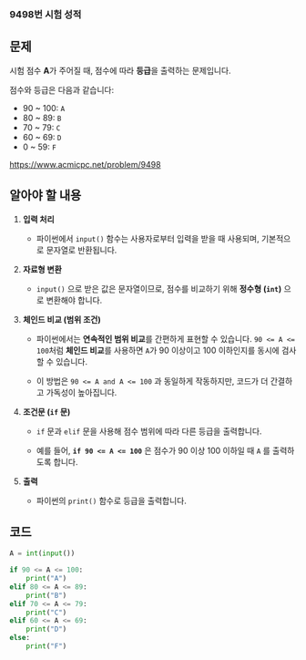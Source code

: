 ### 9498번 시험 성적
## 문제
시험 점수 **A**가 주어질 때, 점수에 따라 **등급**을 출력하는 문제입니다.

점수와 등급은 다음과 같습니다:
- 90 ~ 100: `A`
- 80 ~ 89: `B`
- 70 ~ 79: `C`
- 60 ~ 69: `D`
- 0 ~ 59: `F`

https://www.acmicpc.net/problem/9498

## 알아야 할 내용
1. **입력 처리**
   - 파이썬에서 `input()` 함수는 사용자로부터 입력을 받을 때 사용되며, 기본적으로 문자열로 반환됩니다.

2. **자료형 변환**
   - `input()` 으로 받은 값은 문자열이므로, 점수를 비교하기 위해 **정수형 (`int`)** 으로 변환해야 합니다.

3. **체인드 비교 (범위 조건)**
   - 파이썬에서는 **연속적인 범위 비교**를 간편하게 표현할 수 있습니다. `90 <= A <= 100`처럼 **체인드 비교**를 사용하면 `A`가 90 이상이고 100 이하인지를 동시에 검사할 수 있습니다.

   - 이 방법은 `90 <= A and A <= 100` 과 동일하게 작동하지만, 코드가 더 간결하고 가독성이 높아집니다.

4. **조건문 (`if` 문)**
   - `if` 문과 `elif` 문을 사용해 점수 범위에 따라 다른 등급을 출력합니다.
   
   - 예를 들어, **`if 90 <= A <= 100`** 은 점수가 90 이상 100 이하일 때 `A` 를 출력하도록 합니다.

5. **출력**
   - 파이썬의 `print()` 함수로 등급을 출력합니다.

## 코드
```python
A = int(input())

if 90 <= A <= 100:
    print("A")
elif 80 <= A <= 89:
    print("B")
elif 70 <= A <= 79:
    print("C")
elif 60 <= A <= 69:
    print("D")
else:
    print("F")
```



